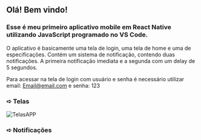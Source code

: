 ## Olá! Bem vindo!
### Esse é meu primeiro aplicativo mobile em React Native utilizando JavaScript programado no VS Code.

O aplicativo é basicamente uma tela de login, uma tela de home e uma de especificações. Contém um sistema de notificação, contendo duas notificações. A primeira notificação imediata e a segunda com um delay de 5 segundos.

Para acessar na tela de login com usuário e senha é necessário utilizar email: Email@email.com e senha: 123

### ➪ Telas

![TelasAPP](https://user-images.githubusercontent.com/76748367/119778182-942c3480-be9d-11eb-9b4b-ca8ac3a6ae4a.jpg)




### ➪ Notificações


